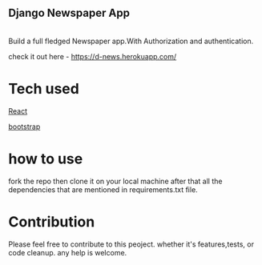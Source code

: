 ## Django Newspaper App
<br/>
Build a full fledged Newspaper app.With Authorization and authentication.

check it out here - https://d-news.herokuapp.com/

# Tech used
[React](https://github.com/django)

[bootstrap](https://github.com/bootsrtap)



# how to use
fork the repo then clone it on your local machine after that all the dependencies that are mentioned in requirements.txt file.
# Contribution
Please feel free to contribute to this peoject.
whether it's features,tests, or code cleanup.
any help is welcome.
